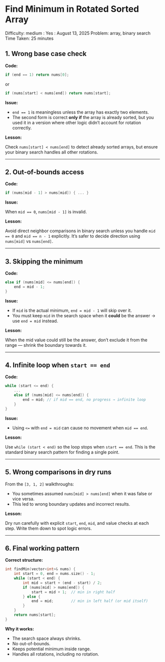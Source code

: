 # Find Minimum in Rotated Sorted Array

Difficulty: medium
 : Yes
: August 13, 2025
Problem: array, binary search
Time Taken: 25 minutes

## **1. Wrong base case check**

**Code:**

```cpp
if (end == 1) return nums[0];

```

or

```cpp
if (nums[start] < nums[end]) return nums[start];

```

**Issue:**

- `end == 1` is meaningless unless the array has exactly two elements.
- The second form is correct **only if** the array is already sorted, but you used it in a version where other logic didn’t account for rotation correctly.

**Lesson:**

Check `nums[start] < nums[end]` to detect already sorted arrays, but ensure your binary search handles all other rotations.

---

## **2. Out-of-bounds access**

**Code:**

```cpp
if (nums[mid - 1] > nums[mid]) { ... }

```

**Issue:**

When `mid == 0`, `nums[mid - 1]` is invalid.

**Lesson:**

Avoid direct neighbor comparisons in binary search unless you handle `mid == 0` and `mid == n - 1` explicitly. It’s safer to decide direction using `nums[mid]` vs `nums[end]`.

---

## **3. Skipping the minimum**

**Code:**

```cpp
else if (nums[mid] <= nums[end]) {
    end = mid - 1;
}

```

**Issue:**

- If `mid` is the actual minimum, `end = mid - 1` will skip over it.
- You must keep `mid` in the search space when it **could** be the answer → use `end = mid` instead.

**Lesson:**

When the mid value could still be the answer, don’t exclude it from the range — shrink the boundary towards it.

---

## **4. Infinite loop when `start == end`**

**Code:**

```cpp
while (start <= end) {
    ...
    else if (nums[mid] <= nums[end]) {
        end = mid; // if mid == end, no progress → infinite loop
    }
}

```

**Issue:**

- Using `<=` with `end = mid` can cause no movement when `mid == end`.

**Lesson:**

Use `while (start < end)` so the loop stops when `start == end`. This is the standard binary search pattern for finding a single point.

---

## **5. Wrong comparisons in dry runs**

From the `[3, 1, 2]` walkthroughs:

- You sometimes assumed `nums[mid] > nums[end]` when it was false or vice versa.
- This led to wrong boundary updates and incorrect results.

**Lesson:**

Dry run carefully with explicit `start`, `end`, `mid`, and value checks at each step. Write them down to spot logic errors.

---

## **6. Final working pattern**

**Correct structure:**

```cpp
int findMin(vector<int>& nums) {
    int start = 0, end = nums.size() - 1;
    while (start < end) {
        int mid = start + (end - start) / 2;
        if (nums[mid] > nums[end]) {
            start = mid + 1;  // min in right half
        } else {
            end = mid;        // min in left half (or mid itself)
        }
    }
    return nums[start];
}

```

**Why it works:**

- The search space always shrinks.
- No out-of-bounds.
- Keeps potential minimum inside range.
- Handles all rotations, including no rotation.